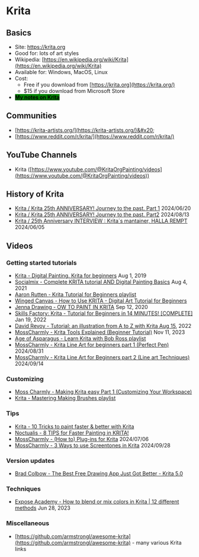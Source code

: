 # Krita

## Basics

* Site: [https://krita.org  ](https://krita.org/)
* Good for: lots of art styles
* Wikipedia: [https://en.wikipedia.org/wiki/Krita](https://en.wikipedia.org/wiki/Krita)
* Available for: Windows, MacOS, Linux
* Cost:&#x20;
  * Free if you download from [https://krita.org](https://krita.org/) &#x20;
  * $15 if you download from Microsoft Store
* [<mark style="background-color:green;">**My notes on Krita**</mark>](7p-notes-krita.md) &#x20;

## Communities

* [https://krita-artists.org/](https://krita-artists.org/)&#x20;
* [https://www.reddit.com/r/krita/](https://www.reddit.com/r/krita/)

## YouTube Channels

* Krita ([https://www.youtube.com/@KritaOrgPainting/videos](https://www.youtube.com/@KritaOrgPainting/videos))

## History of Krita

* [Krita / Krita 25th ANNIVERSARY! Journey to the past. Part 1](https://www.youtube.com/watch?v=DifqGFFAnsE) 2024/06/20
* [Krita / Krita 25th ANNIVERSARY! Journey to the past. Part2](https://www.youtube.com/watch?v=3Bi\_1rX2AB4) 2024/08/13
* [Krita / 25th Anniversary INTERVIEW : Krita´s mantainer, HALLA REMPT](https://www.youtube.com/watch?v=iHPUoyeWs3I) 2024/06/05&#x20;

## Videos

### **Getting started tutorials**

* [Krita - Digital Painting. Krita for beginners](https://youtu.be/tRY5bGsJ0f0) Aug 1, 2019
* [Socialmix - Complete KRITA tutorial AND Digital Painting Basics](https://www.youtube.com/watch?v=NbNQmE6WPK0) Aug 4, 2021
* [Aaron Rutten - Krita Tutorial for Beginners playlist](https://www.youtube.com/playlist?list=PLo\_kbikcLfN-4kZjxDr0k4pmFJa147JTd)&#x20;
* [Winged Canvas - How to Use KRITA - Digital Art Tutorial for Beginners](https://www.youtube.com/watch?v=2kLoKhyz2KA)&#x20;
* [Jenna Drawing - OW TO PAINT IN KRITA](https://youtu.be/Z06RRp81iDM) Sep 12, 2020
* [Skills Factory: Krita - Tutorial for Beginners in 14 MINUTES! \[COMPLETE\]](https://www.youtube.com/watch?v=ZvXw2s1rfHY) Jan 19, 2022
* [David Revoy - Tutorial: an illustration from A to Z with Krita Aug 15](https://www.youtube.com/watch?v=uYdEkOyFUn8), 2022
* [MossCharmly - Krita Tools Explained (Beginner Tutorial)](https://www.youtube.com/watch?v=W9Gc7Mv0LYA) Nov 11, 2023
* [Age of Asparagus - Learn Krita with Bob Ross playlist](https://www.youtube.com/playlist?list=PLaGRTLvEbVzybijtYZRy4EoGrx6Bq\_xOG)&#x20;
* [MossCharmly - Krita Line Art for beginners part 1 (Perfect Pen)](https://www.youtube.com/watch?v=fzgnQ2spLQk) 2024/08/31&#x20;
* [MossCharmly - Krita Line Art for Beginners part 2 (Line art Techniques)](https://www.youtube.com/watch?v=q7v6lgRRmn0) 2024/09/14

### **Customizing**

* [Moss Charmly - Making Krita easy Part 1 (Customizing Your Workspace)](https://youtu.be/24w7f\_yX3x8)&#x20;
* [Krita - Mastering Making Brushes playlist](https://www.youtube.com/playlist?list=PLNjBqr\_ciXycZ5DgqJEn7g6K\_cBKDg4Vw)&#x20;

### **Tips**

* [Krita - 10 Tricks to paint faster & better with Krita](https://www.youtube.com/watch?v=-LYfXyrGNe4)&#x20;
* [Noctualis - 8 TIPS for Faster Painting in KRITA!](https://www.youtube.com/watch?v=JmA0LdqVcBI)&#x20;
* [MossCharmly - (How to) Plug-ins for Krita](https://www.youtube.com/watch?v=Oqv3rFuABYY) 2024/07/06
* [MossCharmly - 3 Ways to use Screentones in Krita](https://www.youtube.com/watch?v=sxO519Yx-Gc) 2024/09/28

### **Version updates**

* [Brad Colbow - The Best Free Drawing App Just Got Better - Krita 5.0](https://youtu.be/jE02xGd2CCY) &#x20;

### **Techniques**

* [Expose Academy - How to blend or mix colors in Krita | 12 different methods](https://www.youtube.com/watch?v=js15EeNbEBE)  Jun 28, 2023

### **Miscellaneous**

* [https://github.com/armstrongl/awesome-krita](https://github.com/armstrongl/awesome-krita) - many various Krita links
